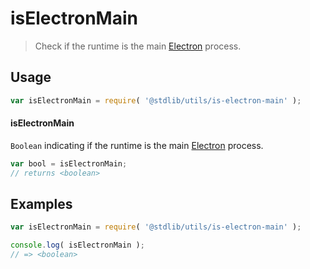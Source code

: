 # isElectronMain

> Check if the runtime is the main [Electron][electron] process.


<!-- <usage> -->

## Usage

``` javascript
var isElectronMain = require( '@stdlib/utils/is-electron-main' );
```

#### isElectronMain

`Boolean` indicating if the runtime is the main [Electron][electron] process.

``` javascript
var bool = isElectronMain;
// returns <boolean>
```

<!-- </usage> -->


<!-- <examples> -->

## Examples

``` javascript
var isElectronMain = require( '@stdlib/utils/is-electron-main' );

console.log( isElectronMain );
// => <boolean>
```

<!-- </examples> -->


<!-- <links> -->

[electron]: http://electron.atom.io/

<!-- </links> -->
